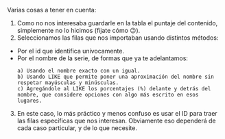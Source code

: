 Varias cosas a tener en cuenta:

1. Como no nos interesaba guardarle en la tabla el puntaje del contenido, simplemente no lo hicimos (fijate cómo :wink:).
2. Seleccionamos las filas que nos importaban usando distintos métodos:
  * Por el id que identifica unívocamente. 
  * Por el nombre de la serie, de formas que ya te adelantamos:
    ```
    a) Usando el nombre exacto con un igual.
    b) Usando LIKE que permite poner una aproximación del nombre sin respetar mayúsculas y minúsculas.
    c) Agregándole al LIKE los porcentajes (%) delante y detrás del nombre, que considere opciones con algo más escrito en esos lugares. 
    ```
3. En este caso, lo más práctico y menos confuso es usar el ID para traer las filas específicas que nos interesan. Obviamente eso dependerá de cada caso particular, y de lo que necesite. 
